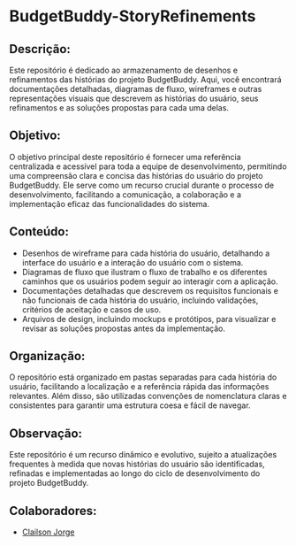 # BudgetBuddy-StoryRefinements

## Descrição:
Este repositório é dedicado ao armazenamento de desenhos e refinamentos das histórias do projeto BudgetBuddy. Aqui, você encontrará documentações detalhadas, diagramas de fluxo, wireframes e outras representações visuais que descrevem as histórias do usuário, seus refinamentos e as soluções propostas para cada uma delas.

## Objetivo:
O objetivo principal deste repositório é fornecer uma referência centralizada e acessível para toda a equipe de desenvolvimento, permitindo uma compreensão clara e concisa das histórias do usuário do projeto BudgetBuddy. Ele serve como um recurso crucial durante o processo de desenvolvimento, facilitando a comunicação, a colaboração e a implementação eficaz das funcionalidades do sistema.

## Conteúdo:

* Desenhos de wireframe para cada história do usuário, detalhando a interface do usuário e a interação do usuário com o sistema.
* Diagramas de fluxo que ilustram o fluxo de trabalho e os diferentes caminhos que os usuários podem seguir ao interagir com a aplicação.
* Documentações detalhadas que descrevem os requisitos funcionais e não funcionais de cada história do usuário, incluindo validações, critérios de aceitação e casos de uso.
* Arquivos de design, incluindo mockups e protótipos, para visualizar e revisar as soluções propostas antes da implementação.
  
## Organização:
O repositório está organizado em pastas separadas para cada história do usuário, facilitando a localização e a referência rápida das informações relevantes. Além disso, são utilizadas convenções de nomenclatura claras e consistentes para garantir uma estrutura coesa e fácil de navegar.

## Observação:
Este repositório é um recurso dinâmico e evolutivo, sujeito a atualizações frequentes à medida que novas histórias do usuário são identificadas, refinadas e implementadas ao longo do ciclo de desenvolvimento do projeto BudgetBuddy.

## Colaboradores:
* [Clailson Jorge](https://github.com/ClailsonJorge)
